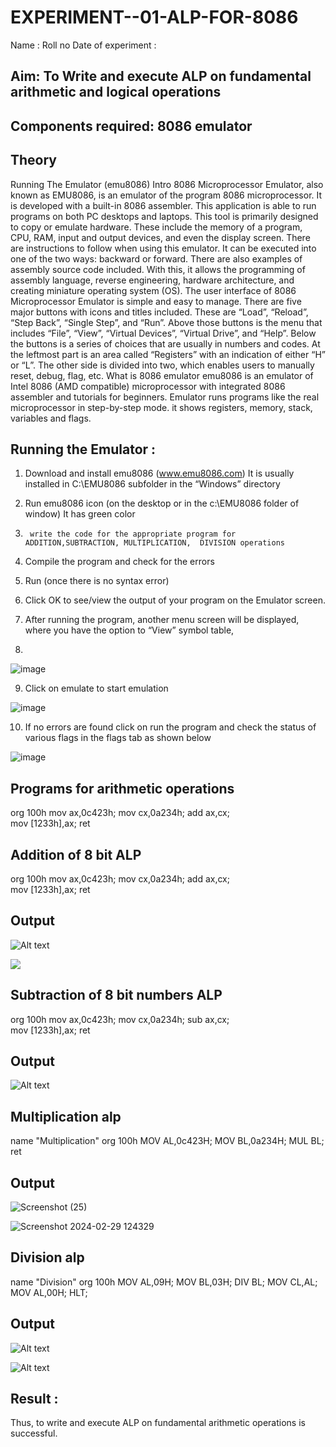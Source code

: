 # EXPERIMENT--01-ALP-FOR-8086
Name :
Roll no 
Date of experiment :





## Aim: To Write and execute ALP on fundamental arithmetic and logical operations
## Components required: 8086  emulator 
## Theory 
Running The Emulator (emu8086) Intro 8086 Microprocessor Emulator, also known as EMU8086, is an emulator of the program 8086 microprocessor. It is developed with a built-in 8086 assembler. This application is able to run programs on both PC desktops and laptops. This tool is primarily designed to copy or emulate hardware. These include the memory of a program, CPU, RAM, input and output devices, and even the display screen. There are instructions to follow when using this emulator. It can be executed into one of the two ways: backward or forward. There are also examples of assembly source code included. With this, it allows the programming of assembly language, reverse engineering, hardware architecture, and creating miniature operating system (OS). The user interface of 8086 Microprocessor Emulator is simple and easy to manage. There are five major buttons with icons and titles included. These are “Load”, “Reload”, “Step Back”, “Single Step”, and “Run”. Above those buttons is the menu that includes “File”, “View”, “Virtual Devices”, “Virtual Drive”, and “Help”. Below the buttons is a series of choices that are usually in numbers and codes. At the leftmost part is an area called “Registers” with an indication of either “H” or “L”. The other side is divided into two, which enables users to manually reset, debug, flag, etc. What is 8086 emulator emu8086 is an emulator of Intel 8086 (AMD compatible) microprocessor with integrated 8086 assembler and tutorials for beginners. Emulator runs programs like the real microprocessor in step-by-step mode. it shows registers, memory, stack, variables and flags.


 ## Running the Emulator :
1.	Download and install emu8086 (www.emu8086.com) It is usually installed in C:\EMU8086 subfolder in the “Windows” directory
2.	  Run  emu8086 icon (on the desktop or in the c:\EMU8086 folder of window) It has green color 
 
 
3.		write the code for the appropriate program for ADDITION,SUBTRACTION, MULTIPLICATION,  DIVISION operations 

4.	 Compile the program and check for the errors 
5.	Run (once there is no syntax error) 

6.	Click OK to see/view the output of your program on the Emulator screen. 


7.	After running the program, another menu screen will be displayed, where you have the option to “View” symbol table,
8.	 


![image](https://user-images.githubusercontent.com/36288975/189273263-d65baae9-4b8f-4723-afb3-c0ffa4052b04.png)











9.	Click on emulate to start emulation 








![image](https://user-images.githubusercontent.com/36288975/189273273-9bb36ec1-e2e8-4892-8d35-37707332bfdc.png)








10.	If no errors are found click on run the program and check the status of various flags in the flags tab as shown below 






![image](https://user-images.githubusercontent.com/36288975/189273277-113a2a33-4a40-4ff8-95a5-ecd3a1f504fe.png)







## Programs for arithmetic  operations

org 100h
mov ax,0c423h;
mov cx,0a234h;
add ax,cx;  
mov [1233h],ax;
ret

## Addition  of 8 bit ALP 

org 100h
mov ax,0c423h;
mov cx,0a234h;
add ax,cx;  
mov [1233h],ax;
ret



## Output  
![Alt text](<Screenshot (17).png>)

  

![](<Screenshot (20).png>)
## Subtraction   of 8 bit numbers  ALP 

org 100h
mov ax,0c423h;
mov cx,0a234h;
sub ax,cx;  
mov [1233h],ax;
ret
 
## Output  


![Alt text](<Screenshot (24).png>)
## Multiplication alp 

name "Multiplication"
org 100h
MOV AL,0c423H;
MOV BL,0a234H;
MUL BL;
ret
 ## Output  
![Screenshot (25)](https://github.com/feryjfgkuyfgewjfgew/EXPERIMENT--01-ALP-FOR-8086/assets/150319377/ca791a34-a017-424d-89c9-a6df2e449645)



![Screenshot 2024-02-29 124329](https://github.com/feryjfgkuyfgewjfgew/EXPERIMENT--01-ALP-FOR-8086/assets/150319377/3df3dc12-4a95-4974-8afd-5e29ba50fbde)



## Division alp 
name "Division"
org 100h
MOV AL,09H;
MOV BL,03H;
DIV BL;
MOV CL,AL;
MOV AL,00H;
HLT;
## Output  

![Alt text](image.png)

![Alt text](image-1.png)


## Result :
 
Thus, to write and execute ALP on fundamental arithmetic operations is successful.








